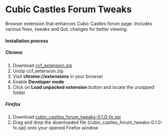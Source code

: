 # Cubic Castles Forum Tweaks

Browser extension that enhances Cubic Castles forum page. Includes various fixes, tweaks and QoL changes for better viewing.


#### Installation process

##### Chrome
1. Download [ccf_extension.zip](https://github.com/ccrecipes/cc-forums-browser-extension/raw/master/ccf_extension.zip)
2. Unzip ccf_extension.zip
3. Visit **chrome://extensions** in your browser
4. Enable **Developer mode**
5. Click on **Load unpacked extension** button and locate the unzipped folder

##### Firefox
1. Download [cubic_castles_forum_tweaks-0.1.0-fx.xpi](https://github.com/ccrecipes/cc-forums-browser-extension/raw/master/cubic_castles_forum_tweaks-0.1.0-fx.xpi)
2. Drag and drop the downloaded file (cubic_castles_forum_tweaks-0.1.0-fx.xpi) onto your opened Firefox window
